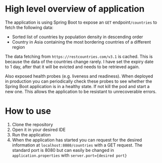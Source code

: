 # High level overview of application
The application is using Spring Boot to expose an `GET` endpoint`/countries` to fetch the following data:
- Sorted list of countries by population density in descending order
- Country in Asia containing the most bordering countries of a different region

The data fetching from `https://restcountries.com/v3.1` is cached. 
This is because the data of the countries change rarely. I have set the expiry date to 1 day, after that it will be evicted and needs to be retrieved again.

Also exposed health probes (e.g. liveness and readiness). When deployed in production you can periodically check these probes to see whether the Spring Boot application is in a healthy state. If not kill the pod and start a new one. This allows the application to be resistant to unrecoverable errors.

# How to use
1. Clone the repository
2. Open it in your desired IDE
3. Run the application
4. When the application has started you can request for the desired information at `localhost:8080/countries` with a GET request. The standard port is 8080 but can easily be changed in `application.properties` with `server.port={desired port}`